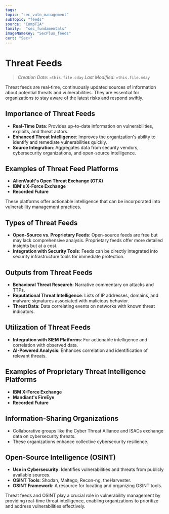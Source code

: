 ```yaml
---
tags:
topic: "sec_vuln_management"
subTopic: "feeds"
source: "CompTIA"
family:  "sec_fundamentals"
imageNameKey: "SecPlus_feeds" 
cert: "Sec+"
---
```

# Threat Feeds
> *Creation Date:* `=this.file.cday`
> *Last Modified:* `=this.file.mday`

Threat feeds are real-time, continuously updated sources of information about potential threats and vulnerabilities. They are essential for organizations to stay aware of the latest risks and respond swiftly.

## Importance of Threat Feeds

- **Real-Time Data**: Provides up-to-date information on vulnerabilities, exploits, and threat actors.
- **Enhanced Threat Intelligence**: Improves the organization's ability to identify and remediate vulnerabilities quickly.
- **Source Integration**: Aggregates data from security vendors, cybersecurity organizations, and open-source intelligence.

## Examples of Threat Feed Platforms

- **AlienVault's Open Threat Exchange (OTX)**
- **IBM's X-Force Exchange**
- **Recorded Future**

These platforms offer actionable intelligence that can be incorporated into vulnerability management practices.

## Types of Threat Feeds

- **Open-Source vs. Proprietary Feeds**: Open-source feeds are free but may lack comprehensive analysis. Proprietary feeds offer more detailed insights but at a cost.
- **Integration with Security Tools**: Feeds can be directly integrated into security infrastructure tools for immediate protection.

## Outputs from Threat Feeds

- **Behavioral Threat Research**: Narrative commentary on attacks and TTPs.
- **Reputational Threat Intelligence**: Lists of IP addresses, domains, and malware signatures associated with malicious behavior.
- **Threat Data**: Data correlating events on networks with known threat indicators.

## Utilization of Threat Feeds

- **Integration with SIEM Platforms**: For actionable intelligence and correlation with observed data.
- **AI-Powered Analysis**: Enhances correlation and identification of relevant threats.

## Examples of Proprietary Threat Intelligence Platforms

- **IBM X-Force Exchange**
- **Mandiant's FireEye**
- **Recorded Future**

## Information-Sharing Organizations

- Collaborative groups like the Cyber Threat Alliance and ISACs exchange data on cybersecurity threats.
- These organizations enhance collective cybersecurity resilience.

## Open-Source Intelligence (OSINT)

- **Use in Cybersecurity**: Identifies vulnerabilities and threats from publicly available sources.
- **OSINT Tools**: Shodan, Maltego, Recon-ng, theHarvester.
- **OSINT Framework**: A resource for locating and organizing OSINT tools.

Threat feeds and OSINT play a crucial role in vulnerability management by providing real-time threat intelligence, enabling organizations to prioritize and address vulnerabilities effectively.
